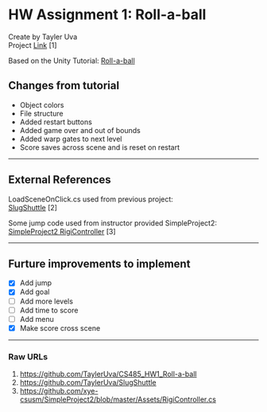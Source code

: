 # HW Assignment 1: Roll-a-ball

Create by Tayler Uva  
Project [Link](https://github.com/TaylerUva/CS485_HW1_Roll-a-ball) [1]

Based on the Unity Tutorial: [Roll-a-ball](https://unity3d.com/learn/tutorials/s/roll-ball-tutorial)

## Changes from tutorial

- Object colors
- File structure
- Added restart buttons
- Added game over and out of bounds
- Added warp gates to next level
- Score saves across scene and is reset on restart

---

## External References

LoadSceneOnClick.cs used from previous project:  
[SlugShuttle](https://github.com/TaylerUva/SlugShuttle) [2]

Some jump code used from instructor provided SimpleProject2:  
[SimpleProject2 RigiController](hhttps://github.com/xye-csusm/SimpleProject2/blob/master/Assets/RigiController.cs) [3]

---

## Furture improvements to implement

- [x] Add jump
- [x] Add goal
- [ ] Add more levels
- [ ] Add time to score
- [ ] Add menu
- [X] Make score cross scene

---

### Raw URLs

1. https://github.com/TaylerUva/CS485_HW1_Roll-a-ball
2. https://github.com/TaylerUva/SlugShuttle
3. https://github.com/xye-csusm/SimpleProject2/blob/master/Assets/RigiController.cs